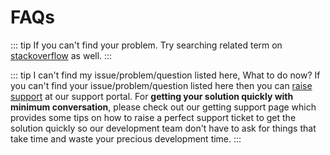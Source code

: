 # FAQs

::: tip
If you can't find your problem. Try searching related term on [stackoverflow](https://stackoverflow.com/) as well.
:::

::: tip I can't find my issue/problem/question listed here, What to do now?
If you can't find your issue/problem/question listed here then you can [raise support](/guide/getting-started/support.md) at our support portal. For **getting your solution quickly with minimum conversation**, please check out our getting support page which provides some tips on how to raise a perfect support ticket to get the solution quickly so our development team don't have to ask for things that take time and waste your precious development time.
:::

